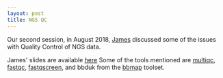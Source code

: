 ```yaml
---
layout: post
title: NGS QC
---
```


Our second session, in August 2018, [James](http://www.jameshereward.org/) discussed some of the issues with Quality Control of NGS data.
 
James' slides are available [here](/pdf/2018-08-08-James.pdf) Some of the tools mentioned are [multiqc](https://multiqc.info/), [fastqc](https://www.bioinformatics.babraham.ac.uk/projects/fastqc/), [fastqscreen](https://www.bioinformatics.babraham.ac.uk/projects/fastq_screen/), and bbduk from the [bbmap](https://jgi.doe.gov/data-and-tools/bbtools/bb-tools-user-guide/bbmap-guide/) toolset.
